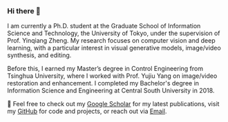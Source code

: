 ### Hi there 👋

I am currently a Ph.D. student at the Graduate School of Information Science and Technology, the University of Tokyo, under the supervision of Prof. Yinqiang Zheng. My research focuses on computer vision and deep learning, with a particular interest in visual generative models, image/video synthesis, and editing.

Before this, I earned my Master’s degree in Control Engineering from Tsinghua University, where I worked with Prof. Yujiu Yang on image/video restoration and enhancement. I completed my Bachelor's degree in Information Science and Engineering at Central South University in 2018.

🚀 Feel free to check out my [Google Scholar](https://scholar.google.com/citations?user=EcS0L5sAAAAJ) for my latest publications, visit my [GitHub](https://github.com/ljzycmd) for code and projects, or reach out via [Email](mailto:mingdengcao@gmail.com).


<!--
**ljzycmd/ljzycmd** is a ✨ _special_ ✨ repository because its `README.md` (this file) appears on your GitHub profile.

Here are some ideas to get you started:

- 🔭 I’m currently working on ...
- 🌱 I’m currently learning ...
- 👯 I’m looking to collaborate on ...
- 🤔 I’m looking for help with ...
- 💬 Ask me about ...
- 📫 How to reach me: ...
- 😄 Pronouns: ...
- ⚡ Fun fact: ...
-->
